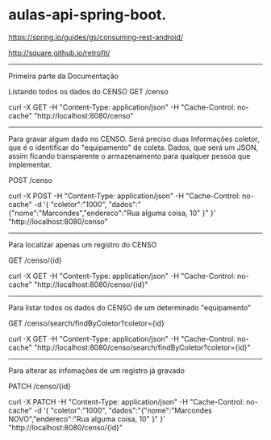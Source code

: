 # aulas-api-spring-boot.


https://spring.io/guides/gs/consuming-rest-android/

http://square.github.io/retrofit/

---------------------------------------------------------------------

Primeira parte da Documentação

Listando todos os dados do CENSO
GET /censo

curl -X GET -H "Content-Type: application/json" -H "Cache-Control: no-cache" "http://localhost:8080/censo"

---------------------------------------------------------------------
Para gravar algum dado no CENSO. Será preciso duas Informações coletor, que é o identificar do "equipamento" de coleta. Dados, que será um JSON, assim ficando transparente o armazenamento para qualquer pessoa que implementar.

POST /censo

curl -X POST -H "Content-Type: application/json" -H "Cache-Control: no-cache" -d '{
	"coletor":"1000",
	"dados":"{\"nome\":\"Marcondes\",\"endereco\":\"Rua alguma coisa, 10\" }"
}' "http://localhost:8080/censo"


---------------------------------------------------------------------
Para localizar apenas um registro do CENSO

GET /censo/{id}

curl -X GET -H "Content-Type: application/json" -H "Cache-Control: no-cache" "http://localhost:8080/censo/{id}"

---------------------------------------------------------------------
Para listar todos os dados do CENSO de um determinado "equipamento"

GET /censo/search/findByColetor?coletor={id}

curl -X GET -H "Content-Type: application/json" -H "Cache-Control: no-cache" "http://localhost:8080/censo/search/findByColetor?coletor={id}"

---------------------------------------------------------------------
Para alterar as infomações de um registro já gravado

PATCH /censo/{id}

curl -X PATCH -H "Content-Type: application/json" -H "Cache-Control: no-cache" -d '{
	"coletor":"1000",
	"dados":"{\"nome\":\"Marcondes NOVO\",\"endereco\":\"Rua alguma coisa, 10\" }"
}' "http://localhost:8080/censo/{id}"
